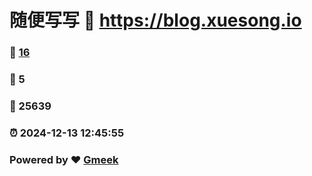 # 随便写写 :link: https://blog.xuesong.io 
### :page_facing_up: [16](https://blog.xuesong.io/tag.html) 
### :speech_balloon: 5 
### :hibiscus: 25639 
### :alarm_clock: 2024-12-13 12:45:55 
### Powered by :heart: [Gmeek](https://github.com/Meekdai/Gmeek)
